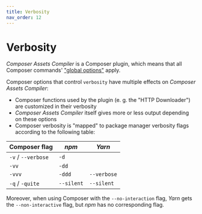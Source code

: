 ```yaml
---
title: Verbosity
nav_order: 12
---
```


# Verbosity

_Composer Assets Compiler_ is a Composer plugin, which means that all Composer commands' ["global options"](https://getcomposer.org/doc/03-cli.md#global-options) apply.

Composer options that control `verbosity` have multiple effects on _Composer Assets Compiler_:

- Composer functions used by the plugin (e. g. the "HTTP Downloader") are customized in their verbosity
- _Composer Assets Compiler_ itself gives more or less output depending on these options
- Composer verbosity is "mapped" to package manager verbosity flags according to the following table:

| Composer flag      | _npm_      | _Yarn_      |
|--------------------|------------|-------------|
| `-v` / `--verbose` | `-d`       |             |
| `-vv`              | `-dd`      |             |
| `-vvv`             | `-ddd`     | `--verbose` |
| `-q` / `-quite`    | `--silent` | `--silent`  |

Moreover, when using Composer with the `--no-interaction` flag, _Yarn_ gets the `--non-interactive` flag, but _npm_ has no corresponding flag.
